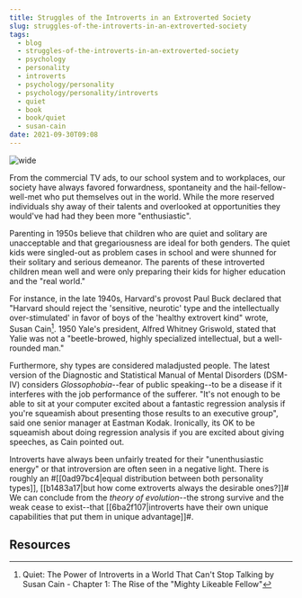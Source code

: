 ```yaml
---
title: Struggles of the Introverts in an Extroverted Society
slug: struggles-of-the-introverts-in-an-extroverted-society
tags:
  - blog
  - struggles-of-the-introverts-in-an-extroverted-society
  - psychology
  - personality
  - introverts
  - psychology/personality
  - psychology/personality/introverts
  - quiet
  - book
  - book/quiet
  - susan-cain
date: 2021-09-30T09:08
---
```



![wide](https://c.pxhere.com/images/71/bd/be1e339675e0d58a1af8a43c9fda-1639768.jpg!d "image from PxHere (cc)")

From the commercial TV ads, to our school system and to workplaces, our society
have always favored forwardness, spontaneity and the hail-fellow-well-met who
put themselves out in the world. While the more reserved individuals shy away of
their talents and overlooked at opportunities they would've had had they been
more "enthusiastic".

Parenting in 1950s believe that children who are quiet and solitary are
unacceptable and that gregariousness are ideal for both genders. The quiet kids
were singled-out as problem cases in school and were shunned for their solitary
and serious demeanor. The parents of these introverted children mean well and
were only preparing their kids for higher education and the "real world."

For instance, in the late 1940s, Harvard's provost Paul Buck declared that
"Harvard should reject the 'sensitive, neurotic' type and the intellectually
over-stimulated' in favor of boys of the 'healthy extrovert kind" wrote, Susan
Cain[^1]. 1950 Yale's president, Alfred Whitney Griswold, stated that Yalie was
not a "beetle-browed, highly specialized intellectual, but a well-rounded man."

Furthermore, shy types are considered maladjusted people. The latest version of
the Diagnostic and Statistical Manual of Mental Disorders (DSM-IV) considers
_Glossophobia_--fear of public speaking--to be a disease if it interferes with
the job performance of the sufferer. "It's not enough to be able to sit at your
computer excited about a fantastic regression analysis if you're squeamish about
presenting those results to an executive group", said one senior manager at
Eastman Kodak. Ironically, its OK to be squeamish about doing regression
analysis if you are excited about giving speeches, as Cain pointed out.

Introverts have always been unfairly treated for their "unenthusiastic energy"
or that introversion are often seen in a negative light. There is roughly an
#[[0ad97bc4|equal distribution between both personality types]],
[[b1483a17|but how come extroverts always the desirable ones?]]# We can conclude
from the _theory of evolution_--the strong survive and the weak cease to
exist--that
[[6ba2f107|introverts have their own unique capabilities that put them in unique advantage]]#.


## Resources

[^1]: Quiet: The Power of Introverts in a World That Can't Stop Talking by Susan Cain - Chapter 1: The Rise of the "Mighty Likeable Fellow"
